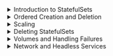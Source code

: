 <details>
<summary>Introduction to StatefulSets</summary>
<br>

  In this chapter, you’ll learn how to use StatefulSets to deploy and manage stateful applications on Kubernetes.

For the purposes of this chapter, we’re defining a stateful application as an application that creates and saves valuable data. An example might be an app that saves data about client sessions and uses it for future client sessions. Other examples include databases and other data stores.

We’ll divide the chapter as follows:

    The theory of StatefulSets
    Hands-on with StatefulSets

The theory section will introduce you to the way StatefulSets work and what they bring to the table. But don’t worry if you don’t understand everything at first, we’ll cover most of it again when we walk through the hands-on section.
The theory of StatefulSets#

It’s often useful to compare StatefulSets with Deployments. Both are first-class objects in the Kubernetes API and follow the typical Kubernetes controller architecture. These controllers run as reconciliation loops that watch the state of the cluster, via the API server, and are constantly moving the observed state of the cluster into sync with the desired state. Deployments and StatefulSets also support self-healing, scaling, updates, and more.

However, there are some vital differences. StatefulSets guarantee:

    Predictable and persistent Pod names
    Predictable and persistent DNS hostnames
    Predictable and persistent volume bindings

These three properties form the state of a Pod, sometimes referred to as the Pods sticky ID. This state/sticky ID is persisted across failures, scaling, and other scheduling operations, making StatefulSets ideal for applications where Pods are a little bit unique and not interchangeable.

As a quick example, failed Pods managed by a StatefulSet will be replaced by new Pods with the exact same Pod name, the exact same DNS hostname, and the exact same volumes. This is true even if the replacement Pod is started on a different cluster Node. The same is not true of Pods managed by a Deployment.

The following YAML snippet shows some of the fields in a typical StatefulSet manifest.
  <img width="442" alt="image" src="https://user-images.githubusercontent.com/75510135/167281629-cc07f9fe-fa4b-4488-9a20-2324b5605b9a.png">

  The name of the StatefulSet is tkb-sts and it defines three Pod replicas running the mongo:latest image. You post this to the API server, it’s persisted to the cluster store, the work is assigned to cluster Nodes, and the StatefulSet controller monitors the shared state of the cluster and makes sure the observed state matches the desired state.

That’s the big picture. Let’s take a look at some of the major characteristics of StatefulSets before walking through an example.
StatefulSet Pod naming#

All Pods managed by a StatefulSet get predictable and persistent names. These names are vital and are at the core of how Pods are started, self-healed, scaled, deleted, attached to volumes, and more.

The format of StatefulSet Pod names is <StatefulSetName>-<Integer>. The integer is a zero-based index ordinal, which is just a fancy way of saying “number starting from 0”. The first Pod created by a StatefulSet always gets index ordinal “0”, and each subsequent Pod gets the next highest ordinal. Assuming the previous YAML snippet, the first Pod created will be called tkb-sts-0, the second will be called tkb-sts-1, and the third will be called tkb-sts-2.

Be aware that StatefulSet names need to be valid DNS names, so no exotic characters! 

</details>

<details>
<summary>Ordered Creation and Deletion</summary>
<br>
Creation#

StatefulSets create one Pod at a time and always wait for previous Pods to be running and ready before creating the next. This is different from Deployments that use a ReplicaSet controller to start all Pods at the same time, causing potential race conditions.

  ```
  apiVersion: apps/v1
kind: StatefulSet
metadata:
  name: tkb-sts
spec:
  selector:
    matchLabels:
      app: mongo
  serviceName: "tkb-sts"
  replicas: 3
  template:
    metadata:
      labels:
        app: mongo
    spec:
      containers:
      - name: ctr-mongo
        image: mongo:latest
        ...
  ```
  
  <img width="912" alt="image" src="https://user-images.githubusercontent.com/75510135/167282846-b1a48afe-a183-4785-b5f9-76efc5854344.png">

  
</details>

<details>
<summary>Scaling</summary>
<br>

  

Scaling operations are also governed by the same ordered startup rules. For example, scaling from 3 to 5 replicas will start a new Pod, called tkb-sts-3, and will wait for it to be running and ready before creating tkb-sts-4. Scaling down follows the same rules in reverse – the controller terminates the Pod with the highest index ordinal (number) first and waits for it to fully terminate before terminating the Pod with the next highest ordinal.

Knowing the order in which Pods will be scaled down, as well as knowing that Pods will not be terminated in parallel, is a game changer for many stateful apps. For example, clustered apps that store data are usually at high risk of losing data if multiple replicas go down at the same time. StatefulSets guarantee this will never happen, and you can insert other delays via things like terminationGracePeriodSeconds to further control the scaling down process. All in all, StatefulSets bring a lot to the table for clustered apps that store data.

Finally, it’s worth noting that StatefulSet controllers do their own self-healing and scaling. This is architecturally different from Deployments, which use a separate ReplicaSet controller for these operations.
</details>

<details>
<summary>Deleting StatefulSets</summary>
<br>

  There are two major things to consider when deleting StatefulSets.

First, deleting a StatefulSet does not terminate Pods in order. With this in mind, you may want to scale a StatefulSet to 0 replicas before deleting it.

You can also use terminationGracePeriodSeconds to further control the way Pods are terminated. It’s common to set this to at least 10 seconds to give applications running in Pods a chance to flush local buffers and safely commit any writes that are still in flight.
</details>
  
<details>
<summary>Volumes and Handling Failures</summary>
<br>

  <img width="884" alt="image" src="https://user-images.githubusercontent.com/75510135/167283006-774f364d-ae99-4b3e-a946-b158adbb5b7c.png">

  You can see how each Pod and volume (PVC) is created and how the names connect volumes to Pods.

Volumes are appropriately decoupled from Pods via the normal Kubernetes persistent volume subsystem constructs (PersistentVolumes and PersistentVolumeClaims). This means volumes have separate lifecycles to Pods and allows volumes to survive Pod failures and termination operations. For example, any time a StatefulSet Pod fails or is terminated, the associated volumes are unaffected. This allows replacement Pods to attach to the same storage as the Pods they’re replacing. This is true, even if the replacement Pod is scheduled to a different cluster Node.

The same is true for scaling operations. If a StatefulSet Pod is deleted as part of a scale down operation, subsequent scale up operations will attach new Pods to the existing volumes that match their names.

This behavior can be a lifesaver if you accidentally delete a StatefulSet Pod, especially if it’s the last replica!
Handling failures#

The StatefulSet controller observes the state of the cluster and attempts to keep the observed state in sync with the desired state. The simplest example is a Pod failure. If you have a StatefulSet, called tkb-sts with 5 replicas, and tkb-sts-3 fails, the controller will start a replacement Pod with the same name and attach it to the same volumes.

However, if a failed Pod recovers after Kubernetes has replaced it, you’ll have two identical Pods on the network writing to the same volumes. This can result in data corruption. With this in mind, the StatefulSet controller is extremely careful with how it handles failures.

Potential Node failures are especially difficult to deal with. For example, if Kubernetes loses contact with a Node, how does it know if the Node is down and will never recover, or if it’s a temporary glitch such as a network partition or a crashed kubelet, or if the Node is simply rebooting? To complicate matters further, the controller can’t even force the Pod to terminate, as the kubelet may never receive the instruction. With these things in mind, manual intervention is needed before Kubernetes will replace Pods on failed Nodes.


</details>
 
<details>
<summary>Network and Headless Services</summary>
<br>

  We’ve already said that StatefulSets are for applications that need Pods to be predictable and longer-lived. As a result, other parts of the application, as well as other applications, may need to connect directly to individual Pods. To make this possible, StatefulSets use a headless Service to create predictable DNS hostnames for every Pod replica. Other apps can then query DNS for the full list of Pod replicas and use these details to connect directly to Pods.
Example#

The following YAML snippet shows a headless Service, called “mongo-prod”, that is listed in the StatefulSet YAML as the governing Service.

  <img width="593" alt="image" src="https://user-images.githubusercontent.com/75510135/167283176-8d8d8a6f-23bf-4d1d-9ffb-fdf436aa01da.png">

  Let’s explain the terms headless Service and governing Service.

A headless Service is just a regular Kubernetes Service object with spec.clusterIP set to None. It becomes a StatefulSets governing Service when you list it in the StatefulSet manifest under spec.serviceName.

When the two objects are combined like this, the Service will create DNS SRV records for each Pod replica matching the label selector of the headless Service. Other Pods can then find members of the StatefulSet by performing DNS lookups against the name of the headless Service. You’ll see this in action later since applications will need to know to do this.



  
</details>
  

  
  
